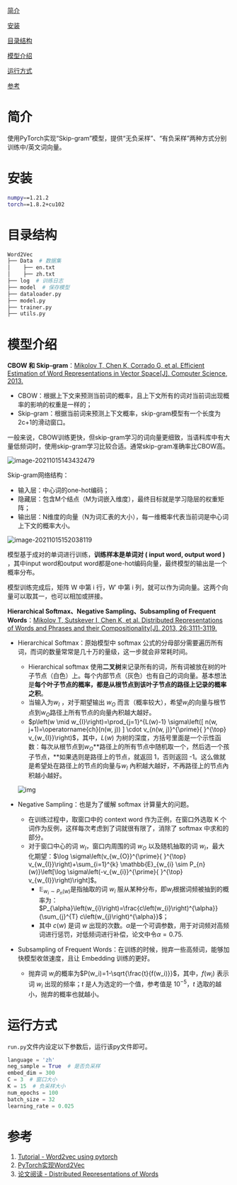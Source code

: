 

[简介](#简介)

[安装](#安装)

[目录结构](#目录结构)

[模型介绍](#模型介绍)

[运行方式](#运行方式)

[参考](#参考)



# 简介

使用PyTorch实现“Skip-gram”模型，提供“无负采样”、“有负采样”两种方式分别训练中/英文词向量。



# 安装

```sh
numpy==1.21.2
torch==1.8.2+cu102
```



# 目录结构

```python
Word2Vec
├── Data  # 数据集
│    ├── en.txt
│    ├── zh.txt
├── log  # 训练日志
├── model  # 保存模型
├── dataloader.py
├── model.py
├── trainer.py
├── utils.py
```



# 模型介绍

**CBOW 和 Skip-gram**：[Mikolov T, Chen K, Corrado G, et al. Efficient Estimation of Word Representations in Vector Space[J]. Computer Science, 2013.](https://arxiv.org/pdf/1301.3781.pdf)

- CBOW：根据上下文来预测当前词的概率，且上下文所有的词对当前词出现概率的影响的权重是一样的；
- Skip-gram：根据当前词来预测上下文概率，skip-gram模型有一个长度为 2c+1的滑动窗口。

一般来说，CBOW训练更快，但skip-gram学习的词向量更细致，当语料库中有大量低频词时，使用skip-gram学习比较合适。通常skip-gram准确率比CBOW高。

![image-20211015143432479](https://gitee.com/misite_J/blog-img/raw/master/img/image-20211015143432479.png)

Skip-gram网络结构：

- 输入层：中心词的one-hot编码；
- 隐藏层：包含M个结点（M为词嵌入维度），最终目标就是学习隐层的权重矩阵；
- 输出层：N维度的向量（N为词汇表的大小），每一维概率代表当前词是中心词上下文的概率大小。

![image-20211015152038119](https://gitee.com/misite_J/blog-img/raw/master/img/image-20211015152038119.png)

模型基于成对的单词进行训练，**训练样本是单词对 ( input word, output word )** ，其中input word和output word都是one-hot编码向量，最终模型的输出是一个概率分布。

模型训练完成后，矩阵 W 中第 i 行，W′ 中第 i 列，就可以作为词向量。这两个向量可以取其一，也可以相加或拼接。



**Hierarchical Softmax、Negative Sampling、Subsampling of Frequent Words**：[Mikolov T, Sutskever I, Chen K, et al. Distributed Representations of Words and Phrases and their Compositionality[J]. 2013, 26:3111-3119.](https://arxiv.org/pdf/1310.4546.pdf)

- Hierarchical Softmax：原始模型中 softmax 公式的分母部分需要遍历所有词，而词的数量常常是几十万的量级，这一步就会非常耗时间。

  - Hierarchical softmax 使用**二叉树**来记录所有的词，所有词被放在树的叶子节点（白色）上。每个内部节点（灰色）也有自己的词向量。基本想法是**每个叶子节点的概率，都是从根节点到该叶子节点的路径上记录的概率之积**。
  - 当输入为$w_I$ ，对于期望输出 $w_O$ 而言（概率较大），希望$w_I$的向量与根节点到$w_O$路径上所有节点的向量內积越大越好。
  - $p\left(w \mid w_{I}\right)=\prod_{j=1}^{L(w)-1} \sigma\left([ n(w, j+1)=\operatorname{ch}(n(w, j)) ] \cdot v_{n(w, j)}^{\prime}{ }^{\top} v_{w_{I}}\right)$，其中，$L(w)$ 为树的深度，方括号里面是一个示性函数：每次从根节点到$w_O$**路径上的所有节点中随机取一个，然后选一个孩子节点，**如果选则是路径上的节点，就返回 1，否则返回 -1。这么做就是希望处在路径上的节点的向量与$w_I$ 內积越大越好，不再路径上的节点內积越小越好。

  ![img](https://wangyu-name.oss-cn-hangzhou.aliyuncs.com/superbed/2019/09/01/5d6b8c29451253d178438ee1.jpg)

- Negative Sampling：也是为了缓解 softmax 计算量大的问题。

  - 在训练过程中，取窗口中的 context word 作为正例，在窗口外选取 K 个词作为反例，这样每次考虑到了词就很有限了，消除了 softmax 中求和的部分。
  - 对于窗口中心的词 $w_I$，窗口内周围的词 $w_O$ 以及随机抽取的词 $w_i$，最大化期望：$\log \sigma\left(v_{w_{O}}^{\prime}{ }^{\top} v_{w_{I}}\right)+\sum_{i=1}^{k} \mathbb{E}_{w_{i} \sim P_{n}(w)}\left[\log \sigma\left(-v_{w_{i}}^{\prime}{ }^{\top} v_{w_{I}}\right)\right]$。
    - $\mathbb{E}_{w_{i} \sim P_{n}(w)}$是指抽取的词 $w_i$ 服从某种分布，即$w_i$根据词频被抽到的概率为：$P_{\alpha}\left(w_{i}\right)=\frac{c\left(w_{i}\right)^{\alpha}}{\sum_{j}^{T} c\left(w_{j}\right)^{\alpha}}$；
    - 其中 $c(w)$ 是词 $w$ 出现的次数。$\alpha$是一个可调参数，用于对词频对高频词进行惩罚，对低频词进行补偿，论文中令$\alpha=0.75$.

- Subsampling of Frequent Words：在训练的时候，抛弃一些高频词，能够加快模型收敛速度，且让 Embedding 训练的更好。

  - 抛弃词 $w_i$的概率为$P(w_i)=1-\sqrt{\frac{t}{f(w_i)}}$，其中，$f(w_i)$ 表示词 $w_i$ 出现的频率；$t$ 是人为选定的一个值，参考值是 $10^{−5}$，$t$ 选取的越小，抛弃的概率也就越小。



# 运行方式

`run.py`文件内设定以下参数后，运行该py文件即可。

```python
language = 'zh'
neg_sample = True  # 是否负采样
embed_dim = 300
C = 3  # 窗口大小
K = 15  # 负采样大小
num_epochs = 100
batch_size = 32
learning_rate = 0.025
```



# 参考

1. [Tutorial - Word2vec using pytorch](https://rguigoures.github.io/word2vec_pytorch/)
2. [PyTorch实现Word2Vec](https://cloud.tencent.com/developer/article/1613950)
3. [论文阅读 - Distributed Representations of Words](https://www.cnblogs.com/wy-ei/p/11534647.html)

